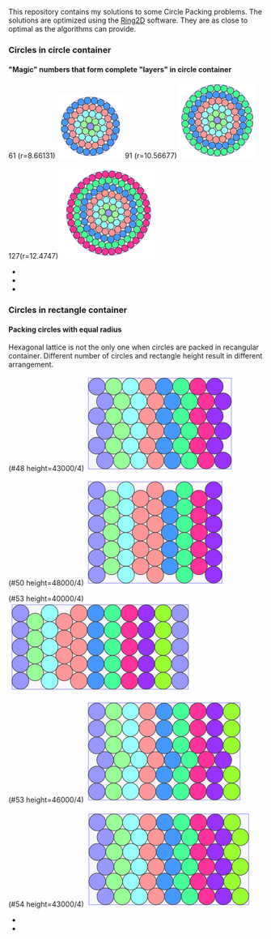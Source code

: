 This repository contains my solutions to some Circle Packing problems.
The solutions are optimized using the [Ring2D](https://nest2d.com/ring2d/) software. They are as close to optimal as the algorithms can provide.

### Circles in circle container
#### "Magic" numbers that form complete "layers" in circle container

61 (r=8.66131) ![61](circle/magic/magic061.png)
91 (r=10.56677) ![91](circle/magic/magic091.png)

127(r=12.4747) ![127](circle/magic/magic127.png)

- 
-
-


### Circles in rectangle container
#### Packing circles with equal radius
Hexagonal lattice is not the only one when circles are packed in recangular container. Different number of circles and rectangle height result in different arrangement.

(#48  height=43000/4) ![7](rectangle/equal/rectangle48-43000.png)

(#50  height=48000/4) ![7](rectangle/equal/rectangle50-48000.png)

(#53  height=40000/4) ![7](rectangle/equal/rectangle53-40000.png)

(#53  height=46000/4) ![7](rectangle/equal/rectangle53-46000.png)

(#54  height=43000/4) ![7](rectangle/equal/rectangle54-43000.png)

-
-

